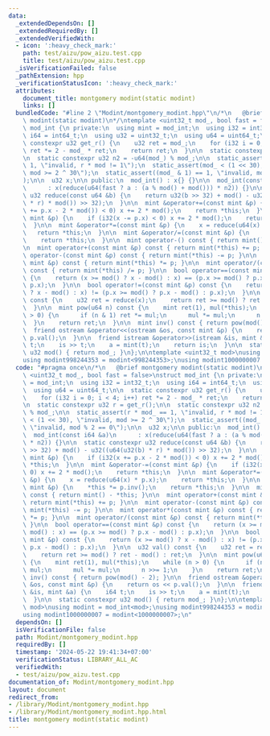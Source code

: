 ```yaml
---
data:
  _extendedDependsOn: []
  _extendedRequiredBy: []
  _extendedVerifiedWith:
  - icon: ':heavy_check_mark:'
    path: test/aizu/pow_aizu.test.cpp
    title: test/aizu/pow_aizu.test.cpp
  _isVerificationFailed: false
  _pathExtension: hpp
  _verificationStatusIcon: ':heavy_check_mark:'
  attributes:
    document_title: montgomery modint(static modint)
    links: []
  bundledCode: "#line 2 \"Modint/montgomery_modint.hpp\"\n/*\n   @brief montgomery\
    \ modint(static modint)\n*/\ntemplate <uint32_t mod_, bool fast = false>\nstruct\
    \ mod_int {\n private:\n  using mint = mod_int;\n  using i32 = int32_t;\n  using\
    \ i64 = int64_t;\n  using u32 = uint32_t;\n  using u64 = uint64_t;\n\n  static\
    \ constexpr u32 get_r() {\n    u32 ret = mod_;\n    for (i32 i = 0; i < 4; i++)\
    \ ret *= 2 - mod_ * ret;\n    return ret;\n  }\n\n  static constexpr u32 r = get_r();\n\
    \n  static constexpr u32 n2 = -u64(mod_) % mod_;\n\n  static_assert(r * mod_ ==\
    \ 1, \"invalid, r * mod != 1\");\n  static_assert(mod_ < (1 << 30), \"invalid,\
    \ mod >= 2 ^ 30\");\n  static_assert((mod_ & 1) == 1, \"invalid, mod % 2 == 0\"\
    );\n\n  u32 x;\n\n public:\n  mod_int() : x{} {}\n\n  mod_int(const i64 &a)\n\
    \      : x(reduce(u64(fast ? a : (a % mod() + mod())) * n2)) {}\n\n  static constexpr\
    \ u32 reduce(const u64 &b) {\n    return u32(b >> 32) + mod() - u32((u64(u32(b)\
    \ * r) * mod()) >> 32);\n  }\n\n  mint &operator+=(const mint &p) {\n    if (i32(x\
    \ += p.x - 2 * mod()) < 0) x += 2 * mod();\n    return *this;\n  }\n\n  mint &operator-=(const\
    \ mint &p) {\n    if (i32(x -= p.x) < 0) x += 2 * mod();\n    return *this;\n\
    \  }\n\n  mint &operator*=(const mint &p) {\n    x = reduce(u64(x) * p.x);\n \
    \   return *this;\n  }\n\n  mint &operator/=(const mint &p) {\n    *this *= p.inv();\n\
    \    return *this;\n  }\n\n  mint operator-() const { return mint() - *this; }\n\
    \n  mint operator+(const mint &p) const { return mint(*this) += p; }\n\n  mint\
    \ operator-(const mint &p) const { return mint(*this) -= p; }\n\n  mint operator*(const\
    \ mint &p) const { return mint(*this) *= p; }\n\n  mint operator/(const mint &p)\
    \ const { return mint(*this) /= p; }\n\n  bool operator==(const mint &p) const\
    \ {\n    return (x >= mod() ? x - mod() : x) == (p.x >= mod() ? p.x - mod() :\
    \ p.x);\n  }\n\n  bool operator!=(const mint &p) const {\n    return (x >= mod()\
    \ ? x - mod() : x) != (p.x >= mod() ? p.x - mod() : p.x);\n  }\n\n  u32 val()\
    \ const {\n    u32 ret = reduce(x);\n    return ret >= mod() ? ret - mod() : ret;\n\
    \  }\n\n  mint pow(u64 n) const {\n    mint ret(1), mul(*this);\n    while (n\
    \ > 0) {\n      if (n & 1) ret *= mul;\n      mul *= mul;\n      n >>= 1;\n  \
    \  }\n    return ret;\n  }\n\n  mint inv() const { return pow(mod() - 2); }\n\n\
    \  friend ostream &operator<<(ostream &os, const mint &p) {\n    return os <<\
    \ p.val();\n  }\n\n  friend istream &operator>>(istream &is, mint &a) {\n    i64\
    \ t;\n    is >> t;\n    a = mint(t);\n    return is;\n  }\n\n  static constexpr\
    \ u32 mod() { return mod_; }\n};\n\ntemplate <uint32_t mod>\nusing modint = mod_int<mod>;\n\
    using modint998244353 = modint<998244353>;\nusing modint1000000007 = modint<1000000007>;\n"
  code: "#pragma once\n/*\n   @brief montgomery modint(static modint)\n*/\ntemplate\
    \ <uint32_t mod_, bool fast = false>\nstruct mod_int {\n private:\n  using mint\
    \ = mod_int;\n  using i32 = int32_t;\n  using i64 = int64_t;\n  using u32 = uint32_t;\n\
    \  using u64 = uint64_t;\n\n  static constexpr u32 get_r() {\n    u32 ret = mod_;\n\
    \    for (i32 i = 0; i < 4; i++) ret *= 2 - mod_ * ret;\n    return ret;\n  }\n\
    \n  static constexpr u32 r = get_r();\n\n  static constexpr u32 n2 = -u64(mod_)\
    \ % mod_;\n\n  static_assert(r * mod_ == 1, \"invalid, r * mod != 1\");\n  static_assert(mod_\
    \ < (1 << 30), \"invalid, mod >= 2 ^ 30\");\n  static_assert((mod_ & 1) == 1,\
    \ \"invalid, mod % 2 == 0\");\n\n  u32 x;\n\n public:\n  mod_int() : x{} {}\n\n\
    \  mod_int(const i64 &a)\n      : x(reduce(u64(fast ? a : (a % mod() + mod()))\
    \ * n2)) {}\n\n  static constexpr u32 reduce(const u64 &b) {\n    return u32(b\
    \ >> 32) + mod() - u32((u64(u32(b) * r) * mod()) >> 32);\n  }\n\n  mint &operator+=(const\
    \ mint &p) {\n    if (i32(x += p.x - 2 * mod()) < 0) x += 2 * mod();\n    return\
    \ *this;\n  }\n\n  mint &operator-=(const mint &p) {\n    if (i32(x -= p.x) <\
    \ 0) x += 2 * mod();\n    return *this;\n  }\n\n  mint &operator*=(const mint\
    \ &p) {\n    x = reduce(u64(x) * p.x);\n    return *this;\n  }\n\n  mint &operator/=(const\
    \ mint &p) {\n    *this *= p.inv();\n    return *this;\n  }\n\n  mint operator-()\
    \ const { return mint() - *this; }\n\n  mint operator+(const mint &p) const {\
    \ return mint(*this) += p; }\n\n  mint operator-(const mint &p) const { return\
    \ mint(*this) -= p; }\n\n  mint operator*(const mint &p) const { return mint(*this)\
    \ *= p; }\n\n  mint operator/(const mint &p) const { return mint(*this) /= p;\
    \ }\n\n  bool operator==(const mint &p) const {\n    return (x >= mod() ? x -\
    \ mod() : x) == (p.x >= mod() ? p.x - mod() : p.x);\n  }\n\n  bool operator!=(const\
    \ mint &p) const {\n    return (x >= mod() ? x - mod() : x) != (p.x >= mod() ?\
    \ p.x - mod() : p.x);\n  }\n\n  u32 val() const {\n    u32 ret = reduce(x);\n\
    \    return ret >= mod() ? ret - mod() : ret;\n  }\n\n  mint pow(u64 n) const\
    \ {\n    mint ret(1), mul(*this);\n    while (n > 0) {\n      if (n & 1) ret *=\
    \ mul;\n      mul *= mul;\n      n >>= 1;\n    }\n    return ret;\n  }\n\n  mint\
    \ inv() const { return pow(mod() - 2); }\n\n  friend ostream &operator<<(ostream\
    \ &os, const mint &p) {\n    return os << p.val();\n  }\n\n  friend istream &operator>>(istream\
    \ &is, mint &a) {\n    i64 t;\n    is >> t;\n    a = mint(t);\n    return is;\n\
    \  }\n\n  static constexpr u32 mod() { return mod_; }\n};\n\ntemplate <uint32_t\
    \ mod>\nusing modint = mod_int<mod>;\nusing modint998244353 = modint<998244353>;\n\
    using modint1000000007 = modint<1000000007>;\n"
  dependsOn: []
  isVerificationFile: false
  path: Modint/montgomery_modint.hpp
  requiredBy: []
  timestamp: '2024-05-22 19:41:34+07:00'
  verificationStatus: LIBRARY_ALL_AC
  verifiedWith:
  - test/aizu/pow_aizu.test.cpp
documentation_of: Modint/montgomery_modint.hpp
layout: document
redirect_from:
- /library/Modint/montgomery_modint.hpp
- /library/Modint/montgomery_modint.hpp.html
title: montgomery modint(static modint)
---
```

